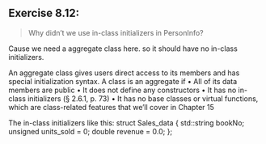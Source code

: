 ## Exercise 8.12:
>Why didn’t we use in-class initializers in PersonInfo?

Cause we need a aggregate class here. so it should have no in-class initializers.

An aggregate class gives users direct access to its members and has special
initialization syntax. A class is an aggregate if
• All of its data members are public
• It does not define any constructors
• It has no in-class initializers (§ 2.6.1, p. 73)
• It has no base classes or virtual functions, which are class-related features
that we’ll cover in Chapter 15

The in-class initializers like this:
struct Sales_data {
std::string bookNo;
unsigned units_sold = 0;
double revenue = 0.0;
};